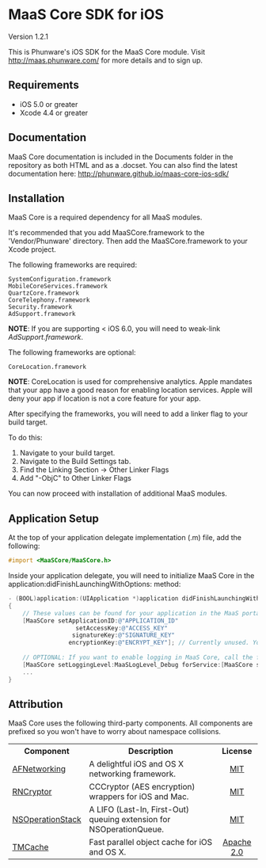 MaaS Core SDK for iOS
================

Version 1.2.1

This is Phunware's iOS SDK for the MaaS Core module. Visit http://maas.phunware.com/ for more details and to sign up.



Requirements
------------

- iOS 5.0 or greater
- Xcode 4.4 or greater



Documentation
------------

MaaS Core documentation is included in the Documents folder in the repository as both HTML and as a .docset. You can also find the latest documentation here: http://phunware.github.io/maas-core-ios-sdk/



Installation
------------

MaaS Core is a required dependency for all MaaS modules.

It's recommended that you add MaaSCore.framework to the 'Vendor/Phunware' directory. Then add the MaaSCore.framework to your Xcode project.

The following frameworks are required:
````
SystemConfiguration.framework
MobileCoreServices.framework
QuartzCore.framework
CoreTelephony.framework
Security.framework
AdSupport.framework
````

**NOTE**: If you are supporting < iOS 6.0, you will need to weak-link *AdSupport.framework*.


The following frameworks are optional:
````
CoreLocation.framework
````
**NOTE**: CoreLocation is used for comprehensive analytics. Apple mandates that your app have a good reason for enabling location services. Apple will deny your app if location is not a core feature for your app.

After specifying the frameworks, you will need to add a linker flag to your build target. 

To do this:
1. Navigate to your build target.
2. Navigate to the Build Settings tab.
3. Find the Linking Section -> Other Linker Flags
4. Add "-ObjC" to Other Linker Flags

You can now proceed with installation of additional MaaS modules.



Application Setup
-----------------
At the top of your application delegate implementation (.m) file, add the following:

````objective-c
#import <MaaSCore/MaaSCore.h>
````

Inside your application delegate, you will need to initialize MaaS Core in the application:didFinishLaunchingWithOptions: method:

````objective-c
- (BOOL)application:(UIApplication *)application didFinishLaunchingWithOptions:(NSDictionary *)launchOptions
{
	// These values can be found for your application in the MaaS portal (http://maas.phunware.com/clients)
    [MaaSCore setApplicationID:@"APPLICATION_ID"
    			   setAccessKey:@"ACCESS_KEY"
                  signatureKey:@"SIGNATURE_KEY"
                 encryptionKey:@"ENCRYPT_KEY"]; // Currently unused. You can place any NSString value here
                  
    // OPTIONAL: If you want to enable logging in MaaS Core, call the following:
    [MaaSCore setLoggingLevel:MaaSLogLevel_Debug forService:[MaaSCore serviceName]];
    ...
}
````



Attribution
-----------
MaaS Core uses the following third-party components. All components are prefixed so you won't have to worry about namespace collisions.

<table>
  <tr>
  <th style="text-align:center;">Component</th>
  <th style="text-align:center;">Description</th>
  <th style="text-align:center;">License</th>
  </tr>
  <tr>
    <td><a href="https://github.com/AFNetworking/AFNetworking">AFNetworking</a></td>
    <td>
     A delightful iOS and OS X networking framework.
    </td>
    <td style="text-align:center;""><a href="https://github.com/AFNetworking/AFNetworking/blob/master/LICENSE">MIT</a>
    </td>
  </tr>
  <tr>
    <td><a href="https://github.com/rnapier/RNCryptor">RNCryptor</a></td>
    <td>
     CCCryptor (AES encryption) wrappers for iOS and Mac.
    </td>
    <td style="text-align:center;""><a href="https://github.com/rnapier/RNCryptor/blob/master/README.md">MIT</a>
    </td>
  </tr>
  <tr>
    <td><a href="https://github.com/nicklockwood/NSOperationStack">NSOperationStack</a></td>
    <td>
     A LIFO (Last-In, First-Out) queuing extension for NSOperationQueue.
    </td>
    <td style="text-align:center;""><a href="https://github.com/nicklockwood/NSOperationStack/blob/master/LICENCE.md">MIT</a>
    </td>
  </tr>
  <tr>
    <td><a href="https://github.com/tumblr/TMCache">TMCache</a></td>
    <td>
     Fast parallel object cache for iOS and OS X.
    </td>
    <td style="text-align:center;""><a href="https://github.com/tumblr/TMCache/blob/master/LICENSE.txt">Apache 2.0</a>
    </td>
  </tr>
</table>
